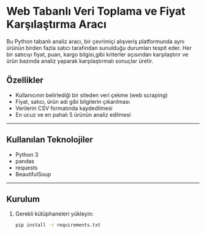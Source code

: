 # Web Tabanlı Veri Toplama ve Fiyat Karşılaştırma Aracı
Bu Python tabanlı analiz aracı, bir çevrimiçi alışveriş platformunda aynı ürünün birden fazla satıcı tarafından sunulduğu durumları tespit eder. Her bir satıcıyı fiyat, puan, kargo bilgisi,gibi kriterler açısından karşılaştırır ve ürün bazında analiz yaparak karşılaştırmalı sonuçlar üretir.

##  Özellikler

- Kullanıcının belirlediği bir siteden veri çekme (web scraping)
- Fiyat, satıcı, ürün adı gibi bilgilerin çıkarılması
- Verilerin CSV formatında kaydedilmesi
- En ucuz ve en pahalı 5 ürünün analiz edilmesi

---

##  Kullanılan Teknolojiler

- Python 3
- pandas
- requests
- BeautifulSoup

---

## Kurulum

1. Gerekli kütüphaneleri yükleyin:

   ```bash
   pip install -r requirements.txt
